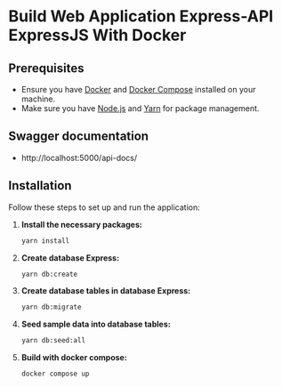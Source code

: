 # Build Web Application Express-API ExpressJS With Docker

## Prerequisites

- Ensure you have [Docker](https://docs.docker.com/get-docker/) and [Docker Compose](https://docs.docker.com/compose/install/) installed on your machine.
- Make sure you have [Node.js](https://nodejs.org/) and [Yarn](https://classic.yarnpkg.com/en/docs/install/) for package management.

## Swagger documentation
- http://localhost:5000/api-docs/

## Installation

Follow these steps to set up and run the application:

1. **Install the necessary packages:**

   ```bash
   yarn install

2. **Create database Express:**
   ```bash
   yarn db:create

3. **Create database tables in database Express:**
   ```bash
   yarn db:migrate

4. **Seed sample data into database tables:**
   ```bash
   yarn db:seed:all

5. **Build with docker compose:**
   ```bash
   docker compose up